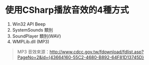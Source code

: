 # 使用CSharp播放音效的4種方式

1. Win32 API Beep
2. SystemSounds 類別
3. SoundPlayer 類別(WAV)
4. WMPLib.dll (MP3)

> MP3 音效來源：http://www.cdcc.gov.tw/fdownload/fdlist.asp?PageNo=2&id={43664160-55C2-4680-B892-64F81D13745D}

